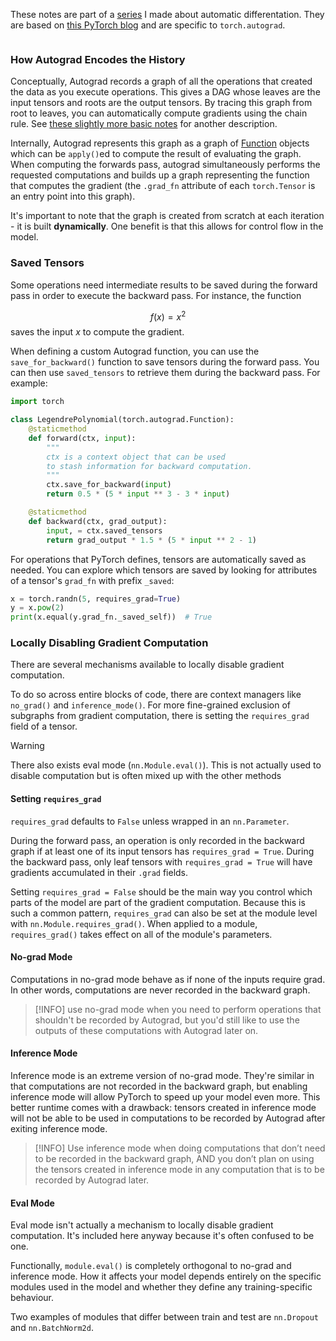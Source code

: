 These notes are part of a [series](Summary.md) I made about automatic differentation. They are based on [this PyTorch blog](https://pytorch.org/docs/stable/notes/autograd.html#:~:text=Autograd%20is%20reverse%20automatic%20differentiation,roots%20are%20the%20output%20tensors.) and are specific to `torch.autograd`.

```toc
```

### How Autograd Encodes the History
Conceptually, Autograd records a graph of all the operations that created the data as you execute operations. This gives a DAG whose leaves are the input tensors and roots are the output tensors. 
By tracing this graph from root to leaves, you can automatically compute gradients using the chain rule.
See [these slightly more basic notes](PyTorch%20Autograd%20-%20Basics.md) for another description.

Internally, Autograd represents this graph as a graph of [Function](https://pytorch.org/docs/stable/autograd.html#torch.autograd.Function) objects which can be `apply()`ed to compute the result of evaluating the graph. When computing the forwards pass, autograd simultaneously performs the requested computations and builds up a graph representing the function that computes the gradient (the `.grad_fn` attribute of each `torch.Tensor` is an entry point into this graph).

It's important to note that the graph is created from scratch at each iteration - it is built **dynamically**. One benefit is that this allows for control flow in the model. 

### Saved Tensors
Some operations need intermediate results to be saved during the forward pass in order to execute the backward pass. For instance, the function 

$$f(x) = x^2$$
saves the input $x$ to compute the gradient.

When defining a custom Autograd function, you can use the `save_for_backward()` function to save tensors during the forward pass. You can then use `saved_tensors` to retrieve them during the backward pass.
For example:

```python
import torch

class LegendrePolynomial(torch.autograd.Function):
    @staticmethod
    def forward(ctx, input):
        """
		ctx is a context object that can be used
        to stash information for backward computation.
        """
        ctx.save_for_backward(input)
        return 0.5 * (5 * input ** 3 - 3 * input)

    @staticmethod
    def backward(ctx, grad_output):
        input, = ctx.saved_tensors
        return grad_output * 1.5 * (5 * input ** 2 - 1)
```

For operations that PyTorch defines, tensors are automatically saved as needed.
You can explore which tensors are saved by looking for attributes of a tensor's `grad_fn` with prefix `_saved`:

```python
x = torch.randn(5, requires_grad=True)
y = x.pow(2)
print(x.equal(y.grad_fn._saved_self))  # True
```

### Locally Disabling Gradient Computation
There are several mechanisms available to locally disable gradient computation.

To do so across entire blocks of code, there are context managers like `no_grad()` and `inference_mode()`. For more fine-grained exclusion of subgraphs from gradient computation, there is setting the `requires_grad` field of a tensor.

> [!WARNING]
> There also exists eval mode (`nn.Module.eval()`). This is not actually used to disable computation but is often mixed up with the other methods

#### Setting `requires_grad`
`requires_grad` defaults to `False` unless wrapped in an `nn.Parameter`. 

During the forward pass, an operation is only recorded in the backward graph if at least one of its input tensors has `requires_grad = True`. During the backward pass, only leaf tensors with `requires_grad = True` will have gradients accumulated in their `.grad` fields.

Setting `requires_grad = False` should be the main way you control which parts of the model are part of the gradient computation.
Because this is such a common pattern, `requires_grad` can also be set at the module level with `nn.Module.requires_grad()`. When applied to a module, `requires_grad()` takes effect on all of the module's parameters.

#### No-grad Mode
Computations in no-grad mode behave as if none of the inputs require grad. In other words, computations are never recorded in the backward graph.

> [!INFO]
> use no-grad mode when you need to perform operations that shouldn't be recorded by Autograd, but you'd still like to use the outputs of these computations with Autograd later on. 


#### Inference Mode
Inference mode is an extreme version of no-grad mode.
They're similar in that computations are not recorded in the backward graph, but enabling inference mode will allow PyTorch to speed up your model even more.
This better runtime comes with a drawback: tensors created in inference mode will not be able to be used in computations to be recorded by Autograd after exiting inference mode.

> [!INFO]
> Use inference mode when doing computations that don’t need to be recorded in the backward graph, AND you don’t plan on using the tensors created in inference mode in any computation that is to be recorded by Autograd later.


#### Eval Mode

Eval mode isn't actually a mechanism to locally disable gradient computation. It's included here anyway because it's often confused to be one.

Functionally, `module.eval()` is completely orthogonal to no-grad and inference mode. How it affects your model depends entirely on the specific modules used in the model and whether they define any training-specific behaviour.

Two examples of modules that differ between train and test are `nn.Dropout` and `nn.BatchNorm2d`.



